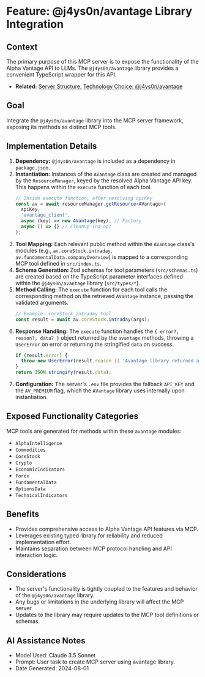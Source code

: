 # Feature: @j4ys0n/avantage Library Integration

## Context

The primary purpose of this MCP server is to expose the functionality of the Alpha Vantage API to LLMs. The `@j4ys0n/avantage` library provides a convenient TypeScript wrapper for this API.

-   **Related:** [Server Structure](../../architecture/server_structure.md), [Technology Choice: @j4ys0n/avantage](../../decisions/technology_choices/tech_avantage_library.md)

## Goal

Integrate the `@j4ys0n/avantage` library into the MCP server framework, exposing its methods as distinct MCP tools.

## Implementation Details

1.  **Dependency:** `@j4ys0n/avantage` is included as a dependency in `package.json`.
2.  **Instantiation:** Instances of the `AVantage` class are created and managed by the `ResourceManager`, keyed by the resolved Alpha Vantage API key. This happens within the `execute` function of each tool.
    ```typescript
    // Inside execute function, after resolving apiKey
    const av = await resourceManager.getResource<AVantage>(
      apiKey,
      'avantage_client',
      async (key) => new AVantage(key), // Factory
      async () => {} // Cleanup (no-op)
    );
    ```
3.  **Tool Mapping:** Each relevant public method within the `AVantage` class's modules (e.g., `av.coreStock.intraday`, `av.fundamentalData.companyOverview`) is mapped to a corresponding MCP tool defined in `src/index.ts`.
4.  **Schema Generation:** Zod schemas for tool parameters (`src/schemas.ts`) are created based on the TypeScript parameter interfaces defined within the `@j4ys0n/avantage` library (`src/types/*`).
5.  **Method Calling:** The `execute` function for each tool calls the corresponding method on the retrieved `AVantage` instance, passing the validated arguments.
    ```typescript
    // Example: coreStock_intraday tool
    const result = await av.coreStock.intraday(args);
    ```
6.  **Response Handling:** The `execute` function handles the `{ error?, reason?, data? }` object returned by the `avantage` methods, throwing a `UserError` on error or returning the stringified `data` on success.
    ```typescript
    if (result.error) {
      throw new UserError(result.reason || 'Avantage library returned an error.');
    }
    return JSON.stringify(result.data);
    ```
7.  **Configuration:** The server's `.env` file provides the fallback `API_KEY` and the `AV_PREMIUM` flag, which the `AVantage` library uses internally upon instantiation.

## Exposed Functionality Categories

MCP tools are generated for methods within these `avantage` modules:

*   `AlphaIntelligence`
*   `Commodities`
*   `CoreStock`
*   `Crypto`
*   `EconomicIndicators`
*   `Forex`
*   `FundamentalData`
*   `OptionsData`
*   `TechnicalIndicators`

## Benefits

*   Provides comprehensive access to Alpha Vantage API features via MCP.
*   Leverages existing typed library for reliability and reduced implementation effort.
*   Maintains separation between MCP protocol handling and API interaction logic.

## Considerations

*   The server's functionality is tightly coupled to the features and behavior of the `@j4ys0n/avantage` library.
*   Any bugs or limitations in the underlying library will affect the MCP server.
*   Updates to the library may require updates to the MCP tool definitions or schemas.

## AI Assistance Notes

-   Model Used: Claude 3.5 Sonnet
-   Prompt: User task to create MCP server using avantage library.
-   Date Generated: 2024-08-01
